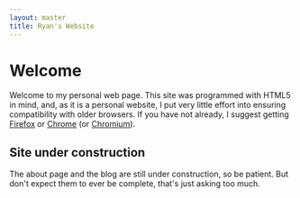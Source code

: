 ```yaml
---
layout: master
title: Ryan's Website
---
```


Welcome
=======

Welcome to my personal web page. This site was programmed with HTML5 in
mind, and, as it is a personal website, I put very little effort into
ensuring compatibility with older browsers. If you have not already, I
suggest getting [Firefox](https://www.mozilla.org/en-US/firefox/) or
[Chrome](https://www.google.com/chrome) (or
[Chromium](http://www.chromium.org/Home)).

Site under construction
-----------------------

The about page and the blog are still under construction, so be patient.
But don't expect them to ever be complete, that's just asking too much.

